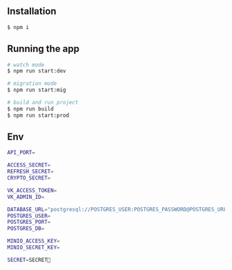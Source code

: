 ## Installation

```bash
$ npm i
```

## Running the app

```bash
# watch mode
$ npm run start:dev

# migration mode
$ npm run start:mig

# build and run project
$ npm run build
$ npm run start:prod
```

## Env
```bash
API_PORT=

ACCESS_SECRET=
REFRESH_SECRET=
CRYPTO_SECRET=

VK_ACCESS_TOKEN=
VK_ADMIN_ID=

DATABASE_URL="postgresql://POSTGRES_USER:POSTGRES_PASSWORD@POSTGRES_URL:POSTGRES_PORT/POSTGRES_DB?schema=public"
POSTGRES_USER=
POSTGRES_PORT=
POSTGRES_DB=

MINIO_ACCESS_KEY=
MINIO_SECRET_KEY=

SECRET=SECRET🤫
```
